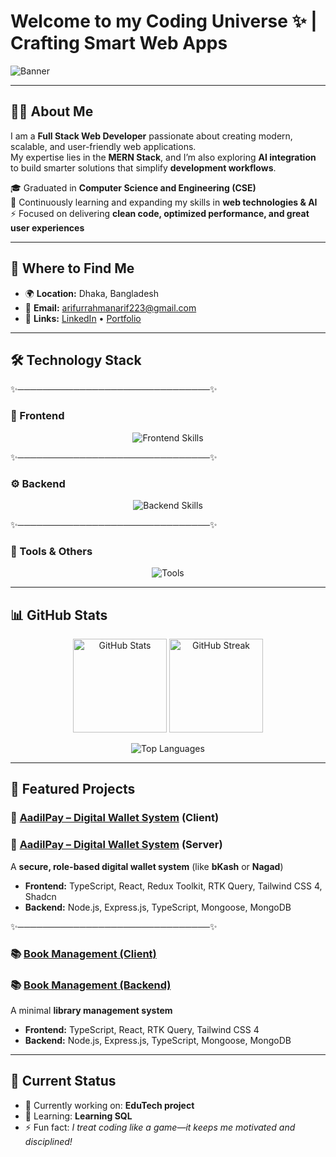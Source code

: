 # Welcome to my Coding Universe ✨ | Crafting Smart Web Apps  

![Banner](https://i.ibb.co.com/K1Yrhr9/Black-and-Yellow-Web-Developer-Linked-In-Banner.png)  

---

## 👨‍💻 About Me  

I am a **Full Stack Web Developer** passionate about creating modern, scalable, and user-friendly web applications.  
My expertise lies in the **MERN Stack**, and I’m also exploring **AI integration** to build smarter solutions that simplify **development workflows**.  

🎓 Graduated in **Computer Science and Engineering (CSE)**  
🌱 Continuously learning and expanding my skills in **web technologies & AI**  
⚡ Focused on delivering **clean code, optimized performance, and great user experiences**  

---

## 📍 Where to Find Me  

- 🌍 **Location:** Dhaka, Bangladesh  
- 📧 **Email:** [arifurrahmanarif223@gmail.com](mailto:arifurrahmanarif223@gmail.com)  
- 🔗 **Links:** [LinkedIn](https://www.linkedin.com/in/arifur-rahman223/) • [Portfolio](https://my-portfolio-woad-ten-74.vercel.app/)  

---

## 🛠️ Technology Stack  

✨───────────────────────────────✨  

### 🎨 Frontend  
<p align="center">
  <img src="https://skillicons.dev/icons?i=html,css,js,ts,react,next,tailwind,redux" alt="Frontend Skills" />
</p>

✨───────────────────────────────✨  

### ⚙️ Backend  
<p align="center">
  <img src="https://skillicons.dev/icons?i=nodejs,express,mongodb,python" alt="Backend Skills" />
</p>

✨───────────────────────────────✨  

### 🧰 Tools & Others  
<p align="center">
  <img src="https://skillicons.dev/icons?i=git,github,vscode,figma" alt="Tools" />
</p>

---

## 📊 GitHub Stats  

<p align="center">
  <img src="https://github-readme-stats.vercel.app/api?username=arif1101&show_icons=true&theme=tokyonight" alt="GitHub Stats" height="150"/>
  <img src="https://github-readme-streak-stats.herokuapp.com/?user=arif1101&theme=tokyonight" alt="GitHub Streak" height="150"/>
</p>  

<p align="center">
  <img src="https://github-readme-stats.vercel.app/api/top-langs/?username=arif1101&layout=compact&theme=tokyonight" alt="Top Languages" />
</p>

---

## 🚀 Featured Projects  

### 🛒 [AadilPay – Digital Wallet System](https://github.com/arif1101/AadilPay-client) (Client)  
### 🔐 [AadilPay – Digital Wallet System](https://github.com/arif1101/AadilPay-backend) (Server)  
A **secure, role-based digital wallet system** (like **bKash** or **Nagad**)  
- **Frontend:** TypeScript, React, Redux Toolkit, RTK Query, Tailwind CSS 4, Shadcn  
- **Backend:** Node.js, Express.js, TypeScript, Mongoose, MongoDB  

✨───────────────────────────────✨  

### 📚 [Book Management (Client)](https://github.com/arif1101/Book-Management)  
### 📚 [Book Management (Backend)](https://github.com/arif1101/book-management-with-mongo)  
A minimal **library management system**  
- **Frontend:** TypeScript, React, RTK Query, Tailwind CSS 4  
- **Backend:** Node.js, Express.js, TypeScript, Mongoose, MongoDB  

---

## 📌 Current Status  

- 🔭 Currently working on: **EduTech project**  
- 🌱 Learning: **Learning SQL**  
- ⚡ Fun fact: *I treat coding like a game—it keeps me motivated and disciplined!*  
